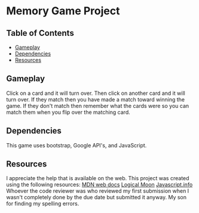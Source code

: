 # Memory Game Project

## Table of Contents

* [Gameplay](#gameplay)
* [Dependencies](#dependencies)
* [Resources](#resources)

## Gameplay

Click on a card and it will turn over.  Then click on another card and it will turn over.  If they match then you have made a match toward winning the game.  If they don't match then remember what the cards were so you can match them when you flip over the matching card.

## Dependencies

This game uses bootstrap, Google API's, and JavaScript.

## Resources

I appreciate the help that is available on the web.  This project was created using the following resources:
[MDN web docs](https://developer.mozilla.org/en-US/)
[Logical Moon](http://logicalmoon.com/2015/05/using-javascript-to-create-a-timer/)
[Javascript.info](https://javascript.info/settimeout-setinterval)
Whoever the code reviewer was who reviewed my first submission when I wasn't completely done by the due date but submitted it anyway.
My son for finding my spelling errors.
